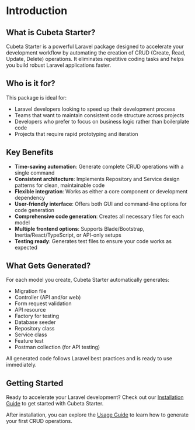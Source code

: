 # Introduction

## What is Cubeta Starter?

Cubeta Starter is a powerful Laravel package designed to accelerate your development workflow by automating the creation of CRUD (Create, Read, Update, Delete) operations. It eliminates repetitive coding tasks and helps you build robust Laravel applications faster.

## Who is it for?

This package is ideal for:
- Laravel developers looking to speed up their development process
- Teams that want to maintain consistent code structure across projects
- Developers who prefer to focus on business logic rather than boilerplate code
- Projects that require rapid prototyping and iteration

## Key Benefits

- **Time-saving automation**: Generate complete CRUD operations with a single command
- **Consistent architecture**: Implements Repository and Service design patterns for clean, maintainable code
- **Flexible integration**: Works as either a core component or development dependency
- **User-friendly interface**: Offers both GUI and command-line options for code generation
- **Comprehensive code generation**: Creates all necessary files for each model
- **Multiple frontend options**: Supports Blade/Bootstrap, Inertia/React/TypeScript, or API-only setups
- **Testing ready**: Generates test files to ensure your code works as expected

## What Gets Generated?

For each model you create, Cubeta Starter automatically generates:

- Migration file
- Controller (API and/or web)
- Form request validation
- API resource
- Factory for testing
- Database seeder
- Repository class
- Service class
- Feature test
- Postman collection (for API testing)

All generated code follows Laravel best practices and is ready to use immediately.

## Getting Started

Ready to accelerate your Laravel development? Check out our [Installation Guide](installation.md) to get started with Cubeta Starter.

After installation, you can explore the [Usage Guide](usage.md) to learn how to generate your first CRUD operations.

